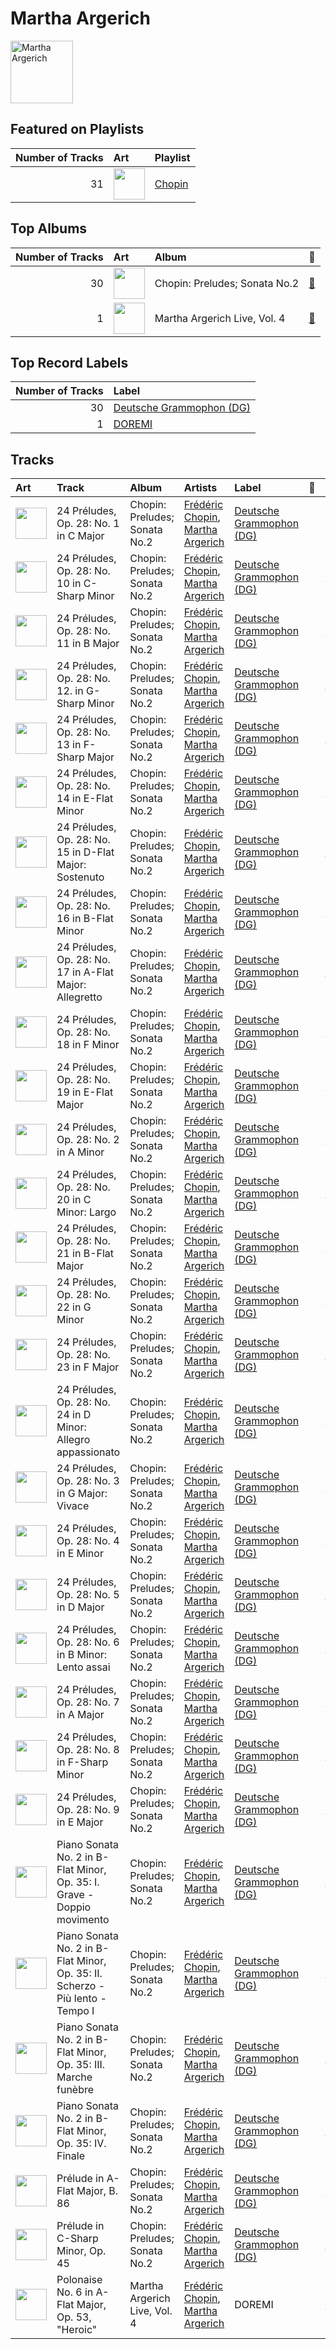 
# Martha Argerich


<img src="https://i.scdn.co/image/ab6761610000e5eb66cd5da57e71a33da20de712" alt="Martha Argerich" width="100" />

## Featured on Playlists
|   Number of Tracks | Art                                                                                                                                                                                                                         | Playlist                         |
|-------------------:|:----------------------------------------------------------------------------------------------------------------------------------------------------------------------------------------------------------------------------|:---------------------------------|
|                 31 | <img src="https://mosaic.scdn.co/640/ab67616d0000b2734215d2bfa2e73ae057165347ab67616d0000b2738a9c1224da995cb33a8cb3d5ab67616d0000b273b5fcd6996bf050f9f9010d3aab67616d0000b273da673657374e88d973dad080" alt="" width="50" /> | [Chopin](../playlists/chopin.md) |
## Top Albums

|   Number of Tracks | Art                                                                                              | Album                         | 🔗                                                          |
|-------------------:|:-------------------------------------------------------------------------------------------------|:------------------------------|:-----------------------------------------------------------|
|                 30 | <img src="https://i.scdn.co/image/ab67616d0000b273da673657374e88d973dad080" alt="" width="50" /> | Chopin: Preludes; Sonata No.2 | [🔗](https://open.spotify.com/album/33YXJqoFV5AQwbo4yfk22n) |
|                  1 | <img src="https://i.scdn.co/image/ab67616d0000b273cd31955199f9a2695c04b2a8" alt="" width="50" /> | Martha Argerich Live, Vol. 4  | [🔗](https://open.spotify.com/album/69aoRIAIVb2TbIuxmxKYCR) |

## Top Record Labels

|   Number of Tracks | Label                                                             |
|-------------------:|:------------------------------------------------------------------|
|                 30 | [Deutsche Grammophon (DG)](../labels/deutsche_grammophon__dg_.md) |
|                  1 | [DOREMI](../labels/doremi.md)                                     |

## Tracks

| Art                                                                                              | Track                                                                         | Album                         | Artists                                                                      | Label                                                             | 💚   | 🔗                                                          |
|:-------------------------------------------------------------------------------------------------|:------------------------------------------------------------------------------|:------------------------------|:-----------------------------------------------------------------------------|:------------------------------------------------------------------|:----|:-----------------------------------------------------------|
| <img src="https://i.scdn.co/image/ab67616d0000b273da673657374e88d973dad080" alt="" width="50" /> | 24 Préludes, Op. 28: No. 1 in C Major                                         | Chopin: Preludes; Sonata No.2 | [Frédéric Chopin](fr_d_ric_chopin.md), [Martha Argerich](martha_argerich.md) | [Deutsche Grammophon (DG)](../labels/deutsche_grammophon__dg_.md) |     | [🔗](https://open.spotify.com/track/5lBrZri8OR3UMqWjdof0E8) |
| <img src="https://i.scdn.co/image/ab67616d0000b273da673657374e88d973dad080" alt="" width="50" /> | 24 Préludes, Op. 28: No. 10 in C-Sharp Minor                                  | Chopin: Preludes; Sonata No.2 | [Frédéric Chopin](fr_d_ric_chopin.md), [Martha Argerich](martha_argerich.md) | [Deutsche Grammophon (DG)](../labels/deutsche_grammophon__dg_.md) |     | [🔗](https://open.spotify.com/track/1QxIoxeq8WGmyiN8ZcbZGB) |
| <img src="https://i.scdn.co/image/ab67616d0000b273da673657374e88d973dad080" alt="" width="50" /> | 24 Préludes, Op. 28: No. 11 in B Major                                        | Chopin: Preludes; Sonata No.2 | [Frédéric Chopin](fr_d_ric_chopin.md), [Martha Argerich](martha_argerich.md) | [Deutsche Grammophon (DG)](../labels/deutsche_grammophon__dg_.md) |     | [🔗](https://open.spotify.com/track/7ctTTNs8nDbWRgd8j8vnck) |
| <img src="https://i.scdn.co/image/ab67616d0000b273da673657374e88d973dad080" alt="" width="50" /> | 24 Préludes, Op. 28: No. 12. in G-Sharp Minor                                 | Chopin: Preludes; Sonata No.2 | [Frédéric Chopin](fr_d_ric_chopin.md), [Martha Argerich](martha_argerich.md) | [Deutsche Grammophon (DG)](../labels/deutsche_grammophon__dg_.md) |     | [🔗](https://open.spotify.com/track/0SB6a6YMfoGPVLD1Jgc1rn) |
| <img src="https://i.scdn.co/image/ab67616d0000b273da673657374e88d973dad080" alt="" width="50" /> | 24 Préludes, Op. 28: No. 13 in F-Sharp Major                                  | Chopin: Preludes; Sonata No.2 | [Frédéric Chopin](fr_d_ric_chopin.md), [Martha Argerich](martha_argerich.md) | [Deutsche Grammophon (DG)](../labels/deutsche_grammophon__dg_.md) |     | [🔗](https://open.spotify.com/track/7iwxvsVwIWgEevvuz4yleS) |
| <img src="https://i.scdn.co/image/ab67616d0000b273da673657374e88d973dad080" alt="" width="50" /> | 24 Préludes, Op. 28: No. 14 in E-Flat Minor                                   | Chopin: Preludes; Sonata No.2 | [Frédéric Chopin](fr_d_ric_chopin.md), [Martha Argerich](martha_argerich.md) | [Deutsche Grammophon (DG)](../labels/deutsche_grammophon__dg_.md) |     | [🔗](https://open.spotify.com/track/4jUcWucEDO7rf1KA9lIi8A) |
| <img src="https://i.scdn.co/image/ab67616d0000b273da673657374e88d973dad080" alt="" width="50" /> | 24 Préludes, Op. 28: No. 15 in D-Flat Major: Sostenuto                        | Chopin: Preludes; Sonata No.2 | [Frédéric Chopin](fr_d_ric_chopin.md), [Martha Argerich](martha_argerich.md) | [Deutsche Grammophon (DG)](../labels/deutsche_grammophon__dg_.md) |     | [🔗](https://open.spotify.com/track/5wDBBKEIiDYwPQj4SpbBPI) |
| <img src="https://i.scdn.co/image/ab67616d0000b273da673657374e88d973dad080" alt="" width="50" /> | 24 Préludes, Op. 28: No. 16 in B-Flat Minor                                   | Chopin: Preludes; Sonata No.2 | [Frédéric Chopin](fr_d_ric_chopin.md), [Martha Argerich](martha_argerich.md) | [Deutsche Grammophon (DG)](../labels/deutsche_grammophon__dg_.md) |     | [🔗](https://open.spotify.com/track/1qgyEAoSHWfXjFu00ttsZn) |
| <img src="https://i.scdn.co/image/ab67616d0000b273da673657374e88d973dad080" alt="" width="50" /> | 24 Préludes, Op. 28: No. 17 in A-Flat Major: Allegretto                       | Chopin: Preludes; Sonata No.2 | [Frédéric Chopin](fr_d_ric_chopin.md), [Martha Argerich](martha_argerich.md) | [Deutsche Grammophon (DG)](../labels/deutsche_grammophon__dg_.md) |     | [🔗](https://open.spotify.com/track/2vRgcveY6WFFyyKdjRmJRO) |
| <img src="https://i.scdn.co/image/ab67616d0000b273da673657374e88d973dad080" alt="" width="50" /> | 24 Préludes, Op. 28: No. 18 in F Minor                                        | Chopin: Preludes; Sonata No.2 | [Frédéric Chopin](fr_d_ric_chopin.md), [Martha Argerich](martha_argerich.md) | [Deutsche Grammophon (DG)](../labels/deutsche_grammophon__dg_.md) |     | [🔗](https://open.spotify.com/track/3DdmRDwJQhq5fvV0GMk2Zx) |
| <img src="https://i.scdn.co/image/ab67616d0000b273da673657374e88d973dad080" alt="" width="50" /> | 24 Préludes, Op. 28: No. 19 in E-Flat Major                                   | Chopin: Preludes; Sonata No.2 | [Frédéric Chopin](fr_d_ric_chopin.md), [Martha Argerich](martha_argerich.md) | [Deutsche Grammophon (DG)](../labels/deutsche_grammophon__dg_.md) |     | [🔗](https://open.spotify.com/track/6oIaRMOhokqQWfM5mqpJrb) |
| <img src="https://i.scdn.co/image/ab67616d0000b273da673657374e88d973dad080" alt="" width="50" /> | 24 Préludes, Op. 28: No. 2 in A Minor                                         | Chopin: Preludes; Sonata No.2 | [Frédéric Chopin](fr_d_ric_chopin.md), [Martha Argerich](martha_argerich.md) | [Deutsche Grammophon (DG)](../labels/deutsche_grammophon__dg_.md) |     | [🔗](https://open.spotify.com/track/50uHFlRGf69DM79HQ5iPNu) |
| <img src="https://i.scdn.co/image/ab67616d0000b273da673657374e88d973dad080" alt="" width="50" /> | 24 Préludes, Op. 28: No. 20 in C Minor: Largo                                 | Chopin: Preludes; Sonata No.2 | [Frédéric Chopin](fr_d_ric_chopin.md), [Martha Argerich](martha_argerich.md) | [Deutsche Grammophon (DG)](../labels/deutsche_grammophon__dg_.md) |     | [🔗](https://open.spotify.com/track/3APv0XbJ5jltSic9M1NtNH) |
| <img src="https://i.scdn.co/image/ab67616d0000b273da673657374e88d973dad080" alt="" width="50" /> | 24 Préludes, Op. 28: No. 21 in B-Flat Major                                   | Chopin: Preludes; Sonata No.2 | [Frédéric Chopin](fr_d_ric_chopin.md), [Martha Argerich](martha_argerich.md) | [Deutsche Grammophon (DG)](../labels/deutsche_grammophon__dg_.md) |     | [🔗](https://open.spotify.com/track/7IOQW4DHliCO1l7xG9dL80) |
| <img src="https://i.scdn.co/image/ab67616d0000b273da673657374e88d973dad080" alt="" width="50" /> | 24 Préludes, Op. 28: No. 22 in G Minor                                        | Chopin: Preludes; Sonata No.2 | [Frédéric Chopin](fr_d_ric_chopin.md), [Martha Argerich](martha_argerich.md) | [Deutsche Grammophon (DG)](../labels/deutsche_grammophon__dg_.md) |     | [🔗](https://open.spotify.com/track/1gAg5ruoZuoy1rF8fwGggX) |
| <img src="https://i.scdn.co/image/ab67616d0000b273da673657374e88d973dad080" alt="" width="50" /> | 24 Préludes, Op. 28: No. 23 in F Major                                        | Chopin: Preludes; Sonata No.2 | [Frédéric Chopin](fr_d_ric_chopin.md), [Martha Argerich](martha_argerich.md) | [Deutsche Grammophon (DG)](../labels/deutsche_grammophon__dg_.md) |     | [🔗](https://open.spotify.com/track/5SdOHEgN9vaJ79loXY16qr) |
| <img src="https://i.scdn.co/image/ab67616d0000b273da673657374e88d973dad080" alt="" width="50" /> | 24 Préludes, Op. 28: No. 24 in D Minor: Allegro appassionato                  | Chopin: Preludes; Sonata No.2 | [Frédéric Chopin](fr_d_ric_chopin.md), [Martha Argerich](martha_argerich.md) | [Deutsche Grammophon (DG)](../labels/deutsche_grammophon__dg_.md) |     | [🔗](https://open.spotify.com/track/5aaUfeU0Qb60MHFO1UzIad) |
| <img src="https://i.scdn.co/image/ab67616d0000b273da673657374e88d973dad080" alt="" width="50" /> | 24 Préludes, Op. 28: No. 3 in G Major: Vivace                                 | Chopin: Preludes; Sonata No.2 | [Frédéric Chopin](fr_d_ric_chopin.md), [Martha Argerich](martha_argerich.md) | [Deutsche Grammophon (DG)](../labels/deutsche_grammophon__dg_.md) |     | [🔗](https://open.spotify.com/track/311IxmgtMaxDvMe8S4zE9J) |
| <img src="https://i.scdn.co/image/ab67616d0000b273da673657374e88d973dad080" alt="" width="50" /> | 24 Préludes, Op. 28: No. 4 in E Minor                                         | Chopin: Preludes; Sonata No.2 | [Frédéric Chopin](fr_d_ric_chopin.md), [Martha Argerich](martha_argerich.md) | [Deutsche Grammophon (DG)](../labels/deutsche_grammophon__dg_.md) |     | [🔗](https://open.spotify.com/track/0zrjEWxi3hGYEjUEFeB40V) |
| <img src="https://i.scdn.co/image/ab67616d0000b273da673657374e88d973dad080" alt="" width="50" /> | 24 Préludes, Op. 28: No. 5 in D Major                                         | Chopin: Preludes; Sonata No.2 | [Frédéric Chopin](fr_d_ric_chopin.md), [Martha Argerich](martha_argerich.md) | [Deutsche Grammophon (DG)](../labels/deutsche_grammophon__dg_.md) |     | [🔗](https://open.spotify.com/track/43FjZOHoblMG4f7yQkJdC3) |
| <img src="https://i.scdn.co/image/ab67616d0000b273da673657374e88d973dad080" alt="" width="50" /> | 24 Préludes, Op. 28: No. 6 in B Minor: Lento assai                            | Chopin: Preludes; Sonata No.2 | [Frédéric Chopin](fr_d_ric_chopin.md), [Martha Argerich](martha_argerich.md) | [Deutsche Grammophon (DG)](../labels/deutsche_grammophon__dg_.md) |     | [🔗](https://open.spotify.com/track/1MHkrzApuTiaDNJqY4m9IW) |
| <img src="https://i.scdn.co/image/ab67616d0000b273da673657374e88d973dad080" alt="" width="50" /> | 24 Préludes, Op. 28: No. 7 in A Major                                         | Chopin: Preludes; Sonata No.2 | [Frédéric Chopin](fr_d_ric_chopin.md), [Martha Argerich](martha_argerich.md) | [Deutsche Grammophon (DG)](../labels/deutsche_grammophon__dg_.md) |     | [🔗](https://open.spotify.com/track/1t0Ymd079THxpBWALXe4gX) |
| <img src="https://i.scdn.co/image/ab67616d0000b273da673657374e88d973dad080" alt="" width="50" /> | 24 Préludes, Op. 28: No. 8 in F-Sharp Minor                                   | Chopin: Preludes; Sonata No.2 | [Frédéric Chopin](fr_d_ric_chopin.md), [Martha Argerich](martha_argerich.md) | [Deutsche Grammophon (DG)](../labels/deutsche_grammophon__dg_.md) |     | [🔗](https://open.spotify.com/track/0sP8fj4sT8bIsKP5mWYU1q) |
| <img src="https://i.scdn.co/image/ab67616d0000b273da673657374e88d973dad080" alt="" width="50" /> | 24 Préludes, Op. 28: No. 9 in E Major                                         | Chopin: Preludes; Sonata No.2 | [Frédéric Chopin](fr_d_ric_chopin.md), [Martha Argerich](martha_argerich.md) | [Deutsche Grammophon (DG)](../labels/deutsche_grammophon__dg_.md) |     | [🔗](https://open.spotify.com/track/6fgEUIlr65HIamKwCTMieC) |
| <img src="https://i.scdn.co/image/ab67616d0000b273da673657374e88d973dad080" alt="" width="50" /> | Piano Sonata No. 2 in B-Flat Minor, Op. 35: I. Grave - Doppio movimento       | Chopin: Preludes; Sonata No.2 | [Frédéric Chopin](fr_d_ric_chopin.md), [Martha Argerich](martha_argerich.md) | [Deutsche Grammophon (DG)](../labels/deutsche_grammophon__dg_.md) |     | [🔗](https://open.spotify.com/track/6D5tACZAB9ExufhWDXAyax) |
| <img src="https://i.scdn.co/image/ab67616d0000b273da673657374e88d973dad080" alt="" width="50" /> | Piano Sonata No. 2 in B-Flat Minor, Op. 35: II. Scherzo - Più lento - Tempo I | Chopin: Preludes; Sonata No.2 | [Frédéric Chopin](fr_d_ric_chopin.md), [Martha Argerich](martha_argerich.md) | [Deutsche Grammophon (DG)](../labels/deutsche_grammophon__dg_.md) |     | [🔗](https://open.spotify.com/track/71gcI9CPfuKg5MCKqw06Zi) |
| <img src="https://i.scdn.co/image/ab67616d0000b273da673657374e88d973dad080" alt="" width="50" /> | Piano Sonata No. 2 in B-Flat Minor, Op. 35: III. Marche funèbre               | Chopin: Preludes; Sonata No.2 | [Frédéric Chopin](fr_d_ric_chopin.md), [Martha Argerich](martha_argerich.md) | [Deutsche Grammophon (DG)](../labels/deutsche_grammophon__dg_.md) |     | [🔗](https://open.spotify.com/track/4lzHRas2lq1WbTksxpOvdH) |
| <img src="https://i.scdn.co/image/ab67616d0000b273da673657374e88d973dad080" alt="" width="50" /> | Piano Sonata No. 2 in B-Flat Minor, Op. 35: IV. Finale                        | Chopin: Preludes; Sonata No.2 | [Frédéric Chopin](fr_d_ric_chopin.md), [Martha Argerich](martha_argerich.md) | [Deutsche Grammophon (DG)](../labels/deutsche_grammophon__dg_.md) |     | [🔗](https://open.spotify.com/track/4pZlFVRaX15abFOQlIVgjL) |
| <img src="https://i.scdn.co/image/ab67616d0000b273da673657374e88d973dad080" alt="" width="50" /> | Prélude in A-Flat Major, B. 86                                                | Chopin: Preludes; Sonata No.2 | [Frédéric Chopin](fr_d_ric_chopin.md), [Martha Argerich](martha_argerich.md) | [Deutsche Grammophon (DG)](../labels/deutsche_grammophon__dg_.md) |     | [🔗](https://open.spotify.com/track/2rR3nvTMEymDUU9HlU94Gx) |
| <img src="https://i.scdn.co/image/ab67616d0000b273da673657374e88d973dad080" alt="" width="50" /> | Prélude in C-Sharp Minor, Op. 45                                              | Chopin: Preludes; Sonata No.2 | [Frédéric Chopin](fr_d_ric_chopin.md), [Martha Argerich](martha_argerich.md) | [Deutsche Grammophon (DG)](../labels/deutsche_grammophon__dg_.md) |     | [🔗](https://open.spotify.com/track/1RvTfoN03GvpUpTdz5zpHz) |
| <img src="https://i.scdn.co/image/ab67616d0000b273cd31955199f9a2695c04b2a8" alt="" width="50" /> | Polonaise No. 6 in A-Flat Major, Op. 53, "Heroic"                             | Martha Argerich Live, Vol. 4  | [Frédéric Chopin](fr_d_ric_chopin.md), [Martha Argerich](martha_argerich.md) | DOREMI                                                            |     | [🔗](https://open.spotify.com/track/3QC8VK73CinEi0ZV8Jf9B5) |
